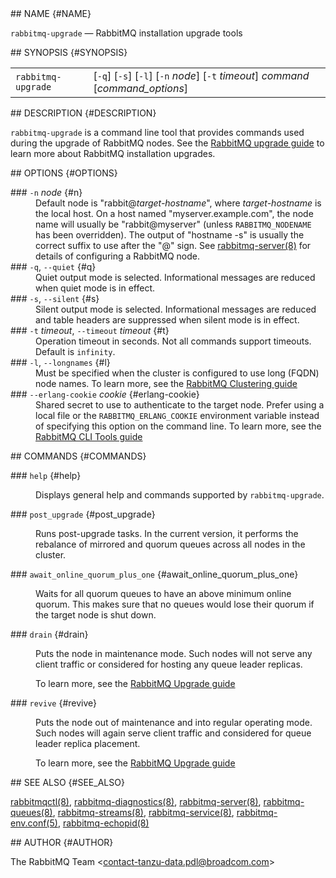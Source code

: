 <div class="manual-text">
  <section class="Sh">
## NAME {#NAME}
    <p class="Pp"><code class="Nm">rabbitmq-upgrade</code> — <span class="Nd">RabbitMQ installation upgrade tools</span></p>
  </section>
  <section class="Sh">
## SYNOPSIS {#SYNOPSIS}
    <table class="Nm">
      <tr>
        <td><code class="Nm">rabbitmq-upgrade</code></td>
        <td>[<code class="Fl">-q</code>] [<code class="Fl">-s</code>] [<code class="Fl">-l</code>] [<code class="Fl">-n</code> <var class="Ar">node</var>] [<code class="Fl">-t</code> <var class="Ar">timeout</var>] <var class="Ar">command</var> [<var class="Ar">command_options</var>]</td>
      </tr>
    </table>
  </section>
  <section class="Sh">
## DESCRIPTION {#DESCRIPTION}
    <p class="Pp"><code class="Nm">rabbitmq-upgrade</code> is a command line tool that provides commands used during the upgrade of RabbitMQ nodes. See the <a class="Lk" href="https://www.rabbitmq.com/upgrade.html">RabbitMQ upgrade guide</a> to learn more about RabbitMQ installation upgrades.</p>
  </section>
  <section class="Sh">
## OPTIONS {#OPTIONS}
    <dl class="Bl-tag">
      <dt >
### <code class="Fl">-n</code> <var class="Ar">node</var> {#n}
      </dt>
      <dd>
        Default node is "rabbit@<var class="Ar">target-hostname</var>", where <var class="Ar">target-hostname</var> is the local host. On a host named "myserver.example.com", the node name will usually be "rabbit@myserver" (unless <code class="Ev">RABBITMQ_NODENAME</code> has been overridden). The output of "hostname -s" is usually the correct suffix to use after the "@" sign. See <a class="Xr" href="rabbitmq-server.8.html">rabbitmq-server(8)</a> for details of configuring a RabbitMQ node.
      </dd>
      <dt >
### <code class="Fl">-q</code>, <code class="Fl">--quiet</code> {#q}
      </dt>
      <dd>Quiet output mode is selected. Informational messages are reduced when quiet mode is in effect.</dd>
      <dt >
### <code class="Fl">-s</code>, <code class="Fl">--silent</code> {#s}
      </dt>
      <dd>Silent output mode is selected. Informational messages are reduced and table headers are suppressed when silent mode is in effect.</dd>
      <dt >
### <code class="Fl">-t</code> <var class="Ar">timeout</var>, <code class="Fl">--timeout</code> <var class="Ar">timeout</var> {#t}
      </dt>
      <dd>Operation timeout in seconds. Not all commands support timeouts. Default is <code class="Cm">infinity</code>.</dd>
      <dt >
### <code class="Fl">-l</code>, <code class="Fl">--longnames</code> {#l}
      </dt>
      <dd>
        Must be specified when the cluster is configured to use long (FQDN) node names. To learn more, see the <a class="Lk" href="https://www.rabbitmq.com/clustering.html">RabbitMQ Clustering guide</a>
      </dd>
      <dt >
### <code class="Fl">--erlang-cookie</code> <var class="Ar">cookie</var> {#erlang-cookie}
      </dt>
      <dd>
        Shared secret to use to authenticate to the target node. Prefer using a local file or the <code class="Ev">RABBITMQ_ERLANG_COOKIE</code> environment variable instead of specifying this option on the command line. To learn more, see the <a class="Lk" href="https://www.rabbitmq.com/cli.html">RabbitMQ CLI Tools guide</a>
      </dd>
    </dl>
  </section>
  <section class="Sh">
## COMMANDS {#COMMANDS}
    <dl class="Bl-tag">
      <dt >
### <code class="Cm">help</code> {#help}
      </dt>
      <dd>
        <p class="Pp">Displays general help and commands supported by <code class="Nm">rabbitmq-upgrade</code>.</p>
      </dd>
      <dt >
### <code class="Cm">post_upgrade</code> {#post_upgrade}
      </dt>
      <dd>
        <p class="Pp">Runs post-upgrade tasks. In the current version, it performs the rebalance of mirrored and quorum queues across all nodes in the cluster.</p>
      </dd>
      <dt >
### <code class="Cm">await_online_quorum_plus_one</code> {#await_online_quorum_plus_one}
      </dt>
      <dd>
        <p class="Pp">Waits for all quorum queues to have an above minimum online quorum. This makes sure that no queues would lose their quorum if the target node is shut down.</p>
      </dd>
      <dt >
### <code class="Cm">drain</code> {#drain}
      </dt>
      <dd>
        <p class="Pp">Puts the node in maintenance mode. Such nodes will not serve any client traffic or considered for hosting any queue leader replicas.</p>
        <p class="Pp">To learn more, see the <a class="Lk" href="https://www.rabbitmq.com/upgrade.html#maintenance-mode">RabbitMQ Upgrade guide</a></p>
      </dd>
      <dt >
### <code class="Cm">revive</code> {#revive}
      </dt>
      <dd>
        <p class="Pp">Puts the node out of maintenance and into regular operating mode. Such nodes will again serve client traffic and considered for queue leader replica placement.</p>
        <p class="Pp">To learn more, see the <a class="Lk" href="https://www.rabbitmq.com/upgrade.html#maintenance-mode">RabbitMQ Upgrade guide</a></p>
      </dd>
    </dl>
  </section>
  <section class="Sh">
## SEE ALSO {#SEE_ALSO}
    <p class="Pp"><a class="Xr" href="rabbitmqctl.8.html">rabbitmqctl(8)</a>, <a class="Xr" href="rabbitmq-diagnostics.8.html">rabbitmq-diagnostics(8)</a>, <a class="Xr" href="rabbitmq-server.8.html">rabbitmq-server(8)</a>, <a class="Xr" href="rabbitmq-queues.8.html">rabbitmq-queues(8)</a>, <a class="Xr" href="rabbitmq-streams.8.html">rabbitmq-streams(8)</a>, <a class="Xr" href="rabbitmq-service.8.html">rabbitmq-service(8)</a>, <a class="Xr" href="rabbitmq-env.conf.5.html">rabbitmq-env.conf(5)</a>, <a class="Xr" href="rabbitmq-echopid.8.html">rabbitmq-echopid(8)</a></p>
  </section>
  <section class="Sh">
## AUTHOR {#AUTHOR}
    <p class="Pp"><span class="An">The RabbitMQ Team</span> &lt;<a class="Mt" href="mailto:contact-tanzu-data.pdl@broadcom.com">contact-tanzu-data.pdl@broadcom.com</a>&gt;</p>
  </section>
</div>
